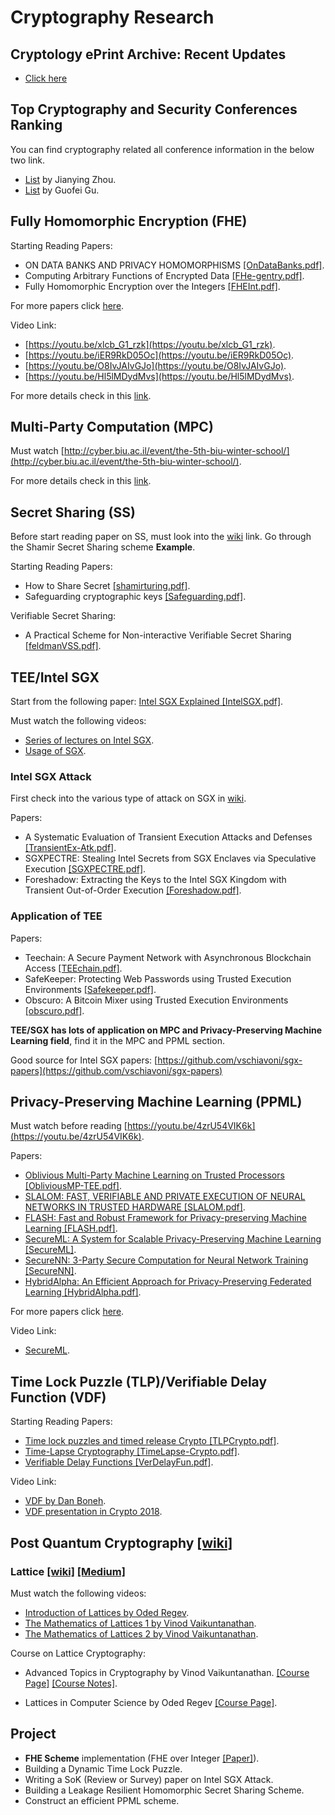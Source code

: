 # Cryptography Research 

## Cryptology ePrint Archive: Recent Updates
* [Click here](https://eprint.iacr.org/eprint-bin/search.pl?last=7&title=1)


## Top Cryptography and Security Conferences Ranking
You can find cryptography related all conference information in the below two link. 
* [List](http://jianying.space/conference-ranking.html) by Jianying Zhou. 
* [List](http://faculty.cs.tamu.edu/guofei/sec_conf_stat.htm) by Guofei Gu. 


## Fully Homomorphic Encryption (FHE) 

Starting Reading Papers: 

* ON DATA BANKS AND PRIVACY HOMOMORPHISMS [[OnDataBanks.pdf]](https://github.com/arupmondal-cs/Crypto-Reading/blob/master/FHE/OnDataBanks.pdf). 
* Computing Arbitrary Functions of Encrypted Data [[FHe-gentry.pdf]](https://github.com/arupmondal-cs/Crypto-Reading/blob/master/FHE/FHE-gentry.pdf). 
* Fully Homomorphic Encryption over the Integers [[FHEInt.pdf]](https://github.com/arupmondal-cs/Crypto-Reading/blob/master/FHE/FHEInt.pdf). 

For more papers click [here](https://github.com/arupmondal-cs/Crypto-Research/tree/master/FHE). 

Video Link:

* [https://youtu.be/xlcb_G1_rzk](https://youtu.be/xlcb_G1_rzk).
* [https://youtu.be/iER9RkD05Oc](https://youtu.be/iER9RkD05Oc).
* [https://youtu.be/O8IvJAIvGJo](https://youtu.be/O8IvJAIvGJo).
* [https://youtu.be/Hl5lMDydMvs](https://youtu.be/Hl5lMDydMvs).

For more details check in this [link](https://github.com/arupmondal-cs/Research-FHE). 





## Multi-Party Computation (MPC) 

Must watch [http://cyber.biu.ac.il/event/the-5th-biu-winter-school/](http://cyber.biu.ac.il/event/the-5th-biu-winter-school/). 

For more details check in this [link](https://github.com/arupmondal-cs/awesome-mpc). 





## Secret Sharing (SS) 

Before start reading paper on SS, must look into the [wiki](https://en.wikipedia.org/wiki/Shamir%27s_Secret_Sharing) link. Go through the Shamir Secret Sharing scheme **Example**.

Starting Reading Papers:

* How to Share Secret [[shamirturing.pdf]](https://github.com/arupmondal-cs/Crypto-Reading/blob/master/Secret%20Sharing/shamirturing.pdf). 
* Safeguarding cryptographic keys [[Safeguarding.pdf]](https://github.com/arupmondal-cs/Crypto-Reading/blob/master/Secret%20Sharing/Safeguarding.pdf).


Verifiable Secret Sharing:

* A Practical Scheme for Non-interactive Verifiable Secret Sharing [[feldmanVSS.pdf]](https://github.com/arupmondal-cs/Crypto-Reading/blob/master/Secret%20Sharing/feldmanVSS.pdf).




## TEE/Intel SGX

Start from the following paper: [Intel SGX Explained [IntelSGX.pdf]](https://github.com/arupmondal-cs/Crypto-Reading/blob/master/TEE/Intel%20SGX/IntelSGX.pdf).

Must watch the following videos:

* [Series of lectures on Intel SGX](https://www.youtube.com/playlist?list=PLg-UKERBljNweaATkbbDCcEsRTADAzOl8).
* [Usage of SGX](https://youtu.be/R8g0Gzdj08E).

### Intel SGX Attack

First check into the various type of attack on SGX in [wiki](https://en.wikipedia.org/wiki/Software_Guard_Extensions).

Papers:

* A Systematic Evaluation of Transient Execution Attacks and Defenses [[TransientEx-Atk.pdf]](https://github.com/arupmondal-cs/Crypto-Reading/blob/master/TEE/Intel%20SGX/TransientEx-Atk.pdf).
* SGXPECTRE: Stealing Intel Secrets from SGX Enclaves via Speculative Execution [[SGXPECTRE.pdf]](https://github.com/arupmondal-cs/Crypto-Reading/blob/master/TEE/Intel%20SGX/SGXPECTRE.pdf).
* Foreshadow: Extracting the Keys to the Intel SGX Kingdom with Transient Out-of-Order Execution [[Foreshadow.pdf]](https://github.com/arupmondal-cs/Crypto-Reading/blob/master/TEE/Intel%20SGX/Foreshadow.pdf).


### Application of TEE

Papers:

* Teechain: A Secure Payment Network with Asynchronous Blockchain Access [[TEEchain.pdf]](https://github.com/arupmondal-cs/Crypto-Reading/blob/master/TEE/TEEchain.pdf).
* SafeKeeper: Protecting Web Passwords using Trusted Execution Environments [[Safekeeper.pdf]](https://github.com/arupmondal-cs/Crypto-Reading/blob/master/TEE/Safekeeper.pdf).
* Obscuro: A Bitcoin Mixer using Trusted Execution Environments [[obscuro.pdf]](https://github.com/arupmondal-cs/Crypto-Reading/blob/master/TEE/obscuro.pdf).

**TEE/SGX has lots of application on MPC and Privacy-Preserving Machine Learning field**, find it in the MPC and PPML section.

Good source for Intel SGX papers: [https://github.com/vschiavoni/sgx-papers](https://github.com/vschiavoni/sgx-papers)






## Privacy-Preserving Machine Learning (PPML) 

Must watch before reading [https://youtu.be/4zrU54VIK6k](https://youtu.be/4zrU54VIK6k). 

Papers:

* [Oblivious Multi-Party Machine Learning on Trusted Processors [ObliviousMP-TEE.pdf]](https://github.com/arupmondal-cs/Crypto-Reading/blob/master/PPML/ObliviousMP-TEE.pdf).
* [SLALOM: FAST, VERIFIABLE AND PRIVATE EXECUTION OF NEURAL NETWORKS IN TRUSTED HARDWARE [SLALOM.pdf]](https://github.com/arupmondal-cs/Crypto-Reading/blob/master/PPML/SLALOM.pdf).
* [FLASH: Fast and Robust Framework for Privacy-preserving Machine Learning [FLASH.pdf]](https://github.com/arupmondal-cs/Crypto-Reading/blob/master/PPML/FLASH.pdf).
* [SecureML: A System for Scalable Privacy-Preserving Machine Learning [SecureML]](https://github.com/arupmondal-cs/Crypto-Reading/blob/master/PPML/SecureML.pdf).
* [SecureNN: 3-Party Secure Computation for Neural Network Training [SecureNN]](https://github.com/arupmondal-cs/Crypto-Reading/blob/master/PPML/secureNN.pdf).
* [HybridAlpha: An Efficient Approach for Privacy-Preserving Federated Learning [HybridAlpha.pdf]](https://github.com/arupmondal-cs/Crypto-Reading/blob/master/PPML/HybridAlpha.pdf).

For more papers click [here](https://github.com/arupmondal-cs/Crypto-Research/tree/master/PPML). 

Video Link:

* [SecureML](https://youtu.be/CQxwdqzlgWI).


## Time Lock Puzzle (TLP)/Verifiable Delay Function (VDF)


Starting Reading Papers:

* [Time lock puzzles and timed release Crypto [TLPCrypto.pdf]](https://github.com/arupmondal-cs/Crypto-Reading/blob/master/TLP-VDF/TLPCrypto.pdf).
* [Time-Lapse Cryptography [TimeLapse-Crypto.pdf]](https://github.com/arupmondal-cs/Crypto-Reading/blob/master/TLP-VDF/TimeLapse-Crypto.pdf).
* [Verifiable Delay Functions [VerDelayFun.pdf]](https://github.com/arupmondal-cs/Crypto-Reading/blob/master/TLP-VDF/VerDelayFun.pdf).

Video Link:

* [VDF by Dan Boneh](https://youtu.be/dN-1q8c50q0).
* [VDF presentation in Crypto 2018](https://youtu.be/_-feyaZZjEw).


## Post Quantum Cryptography [[wiki]](https://en.m.wikipedia.org/wiki/Post-quantum_cryptography)

### Lattice [[wiki]](https://en.m.wikipedia.org/wiki/Lattice-based_cryptography) [[Medium]](https://medium.com/cryptoblog/what-is-lattice-based-cryptography-why-should-you-care-dbf9957ab717)


Must watch the following videos:

* [Introduction of Lattices by Oded Regev](https://youtu.be/4ulHOV8iLls). 
* [The Mathematics of Lattices 1 by Vinod Vaikuntanathan](https://youtu.be/LlPXfy6bKIY). 
* [The Mathematics of Lattices 2 by Vinod Vaikuntanathan](https://youtu.be/SZkTJMorxnM). 


Course on Lattice Cryptography:

* Advanced Topics in Cryptography by Vinod Vaikuntanathan. 
  [[Course Page]](https://people.csail.mit.edu/vinodv/6876-Fall2015/index.html) 
  [[Course Notes]](https://github.com/arupmondal-cs/Crypto-Reading/tree/master/Lattice/Notes). 

* Lattices in Computer Science by Oded Regev
  [[Course Page]](https://cims.nyu.edu/~regev/teaching/lattices_fall_2009/). 





## Project

* **FHE Scheme** implementation (FHE over Integer [[Paper]](https://github.com/arupmondal-cs/Crypto-Reading/blob/master/FHE/FHEInt.pdf)). 
* Building a Dynamic Time Lock Puzzle.
* Writing a SoK (Review or Survey) paper on Intel SGX Attack.
* Building a Leakage Resilient Homomorphic Secret Sharing Scheme.
* Construct an efficient PPML scheme.

